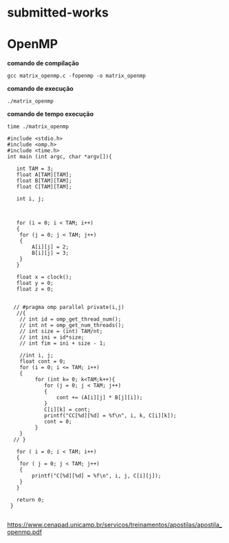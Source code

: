 # submitted-works

# OpenMP

**comando de compilação**
```
gcc matrix_openmp.c -fopenmp -o matrix_openmp
```

**comando de execução**

```
./matrix_openmp
```

**comando de tempo execução**

```
time ./matrix_openmp
```

```
#include <stdio.h>
#include <omp.h>
#include <time.h>
int main (int argc, char *argv[]){

   int TAM = 3;
   float A[TAM][TAM];
   float B[TAM][TAM];
   float C[TAM][TAM];
   
   int i, j;
   
   
   
   for (i = 0; i < TAM; i++)
   {
   	for (j = 0; j < TAM; j++)
   	{
   	 	A[i][j] = 2;
   	 	B[i][j] = 3;
   	}
   }
   
   float x = clock();
   float y = 0;
   float z = 0;

   
  // #pragma omp parallel private(i,j)
   //{
   	// int id = omp_get_thread_num();
   	// int nt = omp_get_num_threads();
   	// int size = (int) TAM/nt;
   	// int ini = id*size;
   	// int fim = ini + size - 1;
   	
   	//int i, j;
   	float cont = 0;
   	for (i = 0; i <= TAM; i++)
   	{
		 for (int k= 0; k<TAM;k++){  
			for (j = 0; j < TAM; j++)
			{
				cont += (A[i][j] * B[j][i]);
			}
			C[i][k] = cont;
			printf("CC[%d][%d] = %f\n", i, k, C[i][k]);
			cont = 0;
		 }
   	}
  // }
 
   for ( i = 0; i < TAM; i++)
   {
   	for ( j = 0; j < TAM; j++)
   	{
   		printf("C[%d][%d] = %f\n", i, j, C[i][j]);
   	}
   }
   
   return 0;
 }
 

```
https://www.cenapad.unicamp.br/servicos/treinamentos/apostilas/apostila_openmp.pdf